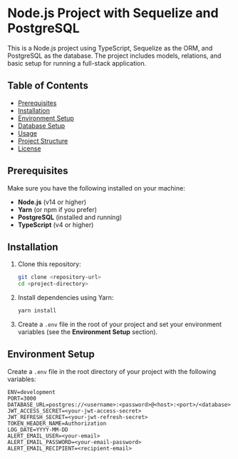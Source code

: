# Node.js Project with Sequelize and PostgreSQL

This is a Node.js project using TypeScript, Sequelize as the ORM, and PostgreSQL as the database. The project includes models, relations, and basic setup for running a full-stack application.

## Table of Contents

- [Prerequisites](#prerequisites)
- [Installation](#installation)
- [Environment Setup](#environment-setup)
- [Database Setup](#database-setup)
- [Usage](#usage)
- [Project Structure](#project-structure)
- [License](#license)

## Prerequisites

Make sure you have the following installed on your machine:

- **Node.js** (v14 or higher)
- **Yarn** (or npm if you prefer)
- **PostgreSQL** (installed and running)
- **TypeScript** (v4 or higher)

## Installation

1. Clone this repository:
    ```bash
    git clone <repository-url>
    cd <project-directory>
    ```

2. Install dependencies using Yarn:
    ```bash
    yarn install
    ```

3. Create a `.env` file in the root of your project and set your environment variables (see the **Environment Setup** section).

## Environment Setup

Create a `.env` file in the root directory of your project with the following variables:

```env
ENV=development
PORT=3000
DATABASE_URL=postgres://<username>:<password>@<host>:<port>/<database>
JWT_ACCESS_SECRET=<your-jwt-access-secret>
JWT_REFRESH_SECRET=<your-jwt-refresh-secret>
TOKEN_HEADER_NAME=Authorization
LOG_DATE=YYYY-MM-DD
ALERT_EMAIL_USER=<your-email>
ALERT_EMAIL_PASSWORD=<your-email-password>
ALERT_EMAIL_RECIPIENT=<recipient-email>
